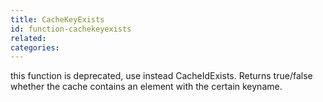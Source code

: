 ```yaml
---
title: CacheKeyExists
id: function-cachekeyexists
related:
categories:
---
```


this function is deprecated, use instead CacheIdExists. Returns true/false whether the cache contains an element with the certain keyname.